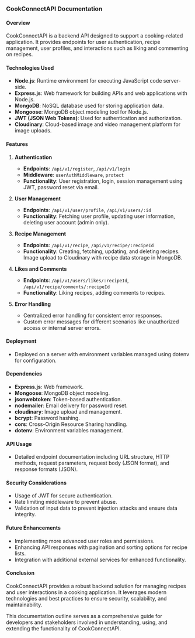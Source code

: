 ### CookConnectAPI Documentation

#### Overview
CookConnectAPI is a backend API designed to support a cooking-related application. It provides endpoints for user authentication, recipe management, user profiles, and interactions such as liking and commenting on recipes.

#### Technologies Used
- **Node.js**: Runtime environment for executing JavaScript code server-side.
- **Express.js**: Web framework for building APIs and web applications with Node.js.
- **MongoDB**: NoSQL database used for storing application data.
- **Mongoose**: MongoDB object modeling tool for Node.js.
- **JWT (JSON Web Tokens)**: Used for authentication and authorization.
- **Cloudinary**: Cloud-based image and video management platform for image uploads.

#### Features
1. **Authentication**
   - **Endpoints**: `/api/v1/register`, `/api/v1/login`
   - **Middleware**: `userAuthMiddleware`, `protect`
   - **Functionality**: User registration, login, session management using JWT, password reset via email.

2. **User Management**
   - **Endpoints**: `/api/v1/user/profile`, `/api/v1/users/:id`
   - **Functionality**: Fetching user profile, updating user information, deleting user account (admin only).

3. **Recipe Management**
   - **Endpoints**: `/api/v1/recipe`, `/api/v1/recipe/:recipeId`
   - **Functionality**: Creating, fetching, updating, and deleting recipes. Image upload to Cloudinary with recipe data storage in MongoDB.

4. **Likes and Comments**
   - **Endpoints**: `/api/v1/users/likes/:recipeId`, `/api/v1/recipe/comments/:recipeId`
   - **Functionality**: Liking recipes, adding comments to recipes.

5. **Error Handling**
   - Centralized error handling for consistent error responses.
   - Custom error messages for different scenarios like unauthorized access or internal server errors.

#### Deployment
- Deployed on a server with environment variables managed using dotenv for configuration.

#### Dependencies
- **Express.js**: Web framework.
- **Mongoose**: MongoDB object modeling.
- **jsonwebtoken**: Token-based authentication.
- **nodemailer**: Email delivery for password reset.
- **cloudinary**: Image upload and management.
- **bcrypt**: Password hashing.
- **cors**: Cross-Origin Resource Sharing handling.
- **dotenv**: Environment variables management.

#### API Usage
- Detailed endpoint documentation including URL structure, HTTP methods, request parameters, request body (JSON format), and response formats (JSON).

#### Security Considerations
- Usage of JWT for secure authentication.
- Rate limiting middleware to prevent abuse.
- Validation of input data to prevent injection attacks and ensure data integrity.

#### Future Enhancements
- Implementing more advanced user roles and permissions.
- Enhancing API responses with pagination and sorting options for recipe lists.
- Integration with additional external services for enhanced functionality.

#### Conclusion
CookConnectAPI provides a robust backend solution for managing recipes and user interactions in a cooking application. It leverages modern technologies and best practices to ensure security, scalability, and maintainability.

This documentation outline serves as a comprehensive guide for developers and stakeholders involved in understanding, using, and extending the functionality of CookConnectAPI. 

